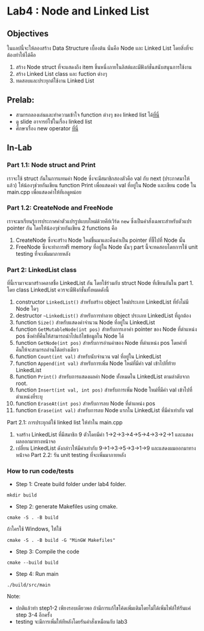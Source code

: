 # Lab4 : Node and Linked List
## Objectives
ในแลปนี้จะให้ลองสร้าง Data Structure เบื้องต้น นั่นคือ Node และ Linked List โดยสิ่งที่จะต้องทำให้ได้คือ
1. สร้าง Node struct ที่จะแสดงถึง item ชิ้นหนึ่งภายในลิสต์และมีฟังก์ชั่นสนับสนุนการใช้งาน
2. สร้าง Linked List class และ fuction ต่างๆ
3. ทดสอบและประยุกต์ใช้งาน Linked List

## Prelab:
- สามารถลองเล่นและทำความเข้าใจ function ต่างๆ ของ linked list ได้[ที่นี่](https://visualgo.net/en/list)
- ดู slide อาจารย์โซ่ในเรื่อง linked list
- ศึกษาเรื่อง new operator [ที่นี่](https://www.geeksforgeeks.org/new-and-delete-operators-in-cpp-for-dynamic-memory/)

## In-Lab
### Part 1.1: Node struct and Print
เราจะใช้ struct กันในการแทนค่า Node ซึ่งจะมีสมาชิกสองตัวคือ val กับ next (ประกาศมาให้แล้ว) ให้น้องๆช่วยกันเขียน function Print เพื่อแสดงค่า val ที่อยู่ใน Node และเขียน code ใน main.cpp เพื่อแสดงค่าให้ทีเอดูหน่อย

### Part 1.2: CreateNode and FreeNode
เราจะมาเรียนรู้การประกาศค่าตัวแปรรูปแบบใหม่ด้วยคีย์เวิร์ด `new` ซึ่งเป็นคำสั่งเฉพาะสำหรับตัวแปร pointer กัน โดยให้น้องๆช่วยกันเขียน 2 functions คือ
1. CreateNode ซึ่งจะสร้าง Node ใหม่ขึ้นมาและคืนค่าเป็น pointer ที่ชี้ไปที่ Node นั้น
2. FreeNode ซึ่งจะทำการฟรี memory ที่อยู่ใน Node นั้นๆ
part นี้จะทดสอบโดยการใช้ unit testing ที่จะเพิ่มมาภายหลัง

### Part 2: LinkedList class
ที่นี้เรามาจะมาสร้างคลาสชื่อ LinkedList กัน โดยใช้ร่วมกับ struct Node ที่เขียนกันใน part 1. โดย class LinkedList ควรจะมีฟังก์ชั่นทั้งหมดดังนี้
1. constructor `LinkedList()` สำหรับสร้าง object ใหม่ประเภท LinkedList ที่ยังไม่มี Node ใดๆ
2. destructor `~LinkedList()` สำหรับการทำลาย object ประเภท LinkedList ที่ถูกต้อง
3. function `Size()` สำหรับแสดงค่าจำนวน Node ที่อยู่ใน LinkedList
4. function `GetMutableNode(int pos)` สำหรับการเอาค่า pointer ของ Node ที่ตำแหน่ง pos ซึ่งค่าที่คืนให้สามารถนำไปแก้ไขข้อมูลใน Node ได้
5. function `GetNode(int pos)` สำหรับการอ่านค่าของ Node ที่ตำแหน่ง pos โดยค่าที่คืนให้จะสามารถอ่านได้อย่างเดียว
6. function `Count(int val)` สำหรับนับจำนวน val ที่อยู่ใน LinkedList
7. function `Append(int val)` สำหรับการเพิ่ม Node ใหม่ที่มีค่า val เข้าไปที่ท้าย LinkedList
8. function `Print()` สำหรับการแสดงผลค่า Node ทั้งหมดใน LinkedList ตามลำดับจาก root.
9. function `Insert(int val, int pos)` สำหรับการเพิ่ม Node ใหม่ที่มีค่า val เข้าไปที่ตำแหน่งที่ระบุ
10. function `EraseAt(int pos)` สำหรับการลบ Node ที่ตำแหน่ง pos
11. function `Erase(int val)` สำหรับการลบ Node แรกใน LinkedList ที่มีค่าเท่ากับ val

Part 2.1: การประยุกต์ใช้ linked list ให้ทำใน main.cpp
1. จงสร้าง LinkedList ที่มีสมาชิก 9 ตัวโดยมีค่า 1->2->3->4->5->4->3->2->1 และแสดงผลออกมาทางหน้าจอ
2. เปลี่ยน LinkedList ดังกล่าวให้มีค่าเท่ากับ 9->1->3->5->3->1->9 และแสดงผมออกมาทางหน้่าจอ
Part 2.2: รัน unit testing ที่จะเพิ่มมาภายหลัง

### How to run code/tests
- Step 1: Create build folder under lab4 folder.
```
mkdir build
```
- Step 2: generate Makefiles using cmake. 
```
cmake -S . -B build
```
ถ้าใครใช้ Windows, ให้ใช้
```
cmake -S . -B build -G "MinGW Makefiles"
```

- Step 3: Compile the code
```
cmake --build build
```
- Step 4: Run main
```
./build/src/main
```

Note:
- ปกติแล้วทำ step1-2 เพียงรอบเดียวพอ ถ้ามีการแก้ไขโค้ดเพิ่มเติมโดยไม่ได้เพิ่มไฟล์ให้รันแค่ step 3-4 อีกครั้ง
- testing จะมีการเพิ่มให้ทีหลังโดยรันคำสั่งเหมือนกับ lab3
